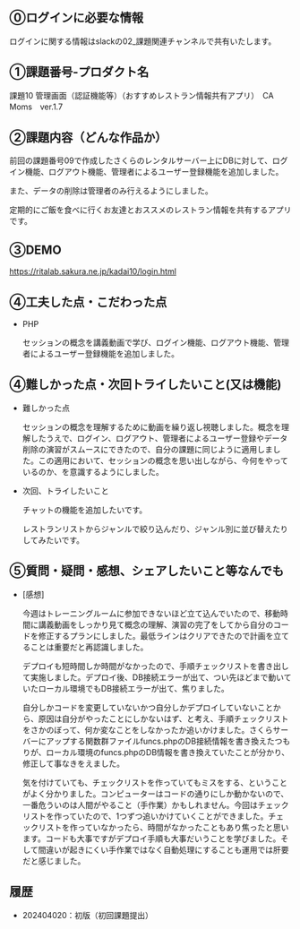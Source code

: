 ## ⓪ログインに必要な情報
ログインに関する情報はslackの02_課題関連チャンネルで共有いたします。


## ①課題番号-プロダクト名
課題10 管理画面（認証機能等）（おすすめレストラン情報共有アプリ）　CA Moms　ver.1.7

## ②課題内容（どんな作品か）
前回の課題番号09で作成したさくらのレンタルサーバー上にDBに対して、ログイン機能、ログアウト機能、管理者によるユーザー登録機能を追加しました。

また、データの削除は管理者のみ行えるようにしました。

定期的にご飯を食べに行くお友達とおススメのレストラン情報を共有するアプリです。

## ③DEMO
https://ritalab.sakura.ne.jp/kadai10/login.html

## ④工夫した点・こだわった点
- PHP

  セッションの概念を講義動画で学び、ログイン機能、ログアウト機能、管理者によるユーザー登録機能を追加しました。
 

## ④難しかった点・次回トライしたいこと(又は機能)
- 難しかった点

  セッションの概念を理解するために動画を繰り返し視聴しました。概念を理解したうえで、ログイン、ログアウト、管理者によるユーザー登録やデータ削除の演習がスムースにできたので、自分の課題に同じように適用しました。この適用において、セッションの概念を思い出しながら、今何をやっているのか、を意識するようにしました。


- 次回、トライしたいこと

  チャットの機能を追加したいです。

  レストランリストからジャンルで絞り込んだり、ジャンル別に並び替えたりしてみたいです。

 
## ⑤質問・疑問・感想、シェアしたいこと等なんでも
- [感想]

  今週はトレーニングルームに参加できないほど立て込んでいたので、移動時間に講義動画をしっかり見て概念の理解、演習の完了をしてから自分のコードを修正するプランにしました。最低ラインはクリアできたので計画を立てることは重要だと再認識しました。

  デプロイも短時間しか時間がなかったので、手順チェックリストを書き出して実施しました。デプロイ後、DB接続エラーが出て、つい先ほどまで動いていたローカル環境でもDB接続エラーが出て、焦りました。

  自分しかコードを変更していないかつ自分しかデプロイしていないことから、原因は自分がやったことにしかないはず、と考え、手順チェックリストをさかのぼって、何か変なことをしなかったか追いかけました。さくらサーバーにアップする関数群ファイルfuncs.phpのDB接続情報を書き換えたつもりが、ローカル環境のfuncs.phpのDB情報を書き換えていたことが分かり、修正して事なきをえました。
  
  気を付けていても、チェックリストを作っていてもミスをする、ということがよく分かりました。コンピューターはコードの通りにしか動かないので、一番危ういのは人間がやること（手作業）かもしれません。今回はチェックリストを作っていたので、1つずつ追いかけていくことができました。チェックリストを作っていなかったら、時間がなかったこともあり焦ったと思います。コードも大事ですがデプロイ手順も大事だいうことを学びました。そして間違いが起きにくい手作業ではなく自動処理にすることも運用では肝要だと感じました。
   
  
## 履歴
- 202404020：初版（初回課題提出）
